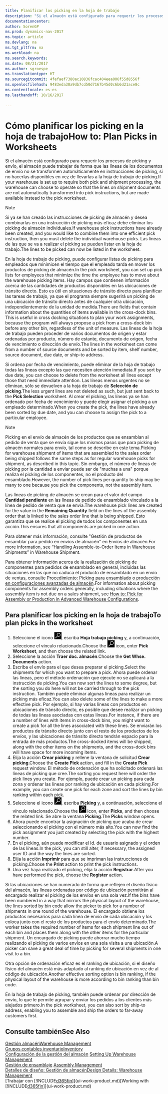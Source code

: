```yaml
---
title: Planificar los picking en la hoja de trabajo
description: "Si el almacén está configurado para requerir los procesos de picking y envío, el almacén puede trabajar de forma que las líneas de los documentos de envío no se transformen automáticamente en instrucciones de picking, si no hacerlas disponibles en vez de llevarlas a la hoja de trabajo de picking."
documentationcenter: 
author: SorenGP
ms.prod: dynamics-nav-2017
ms.topic: article
ms.devlang: na
ms.tgt_pltfrm: na
ms.workload: na
ms.search.keywords: 
ms.date: 08/21/2017
ms.author: sgroespe
ms.translationtype: HT
ms.sourcegitcommit: 4fefaef7380ac10836fcac404eea006f55d8556f
ms.openlocfilehash: 9483eda38a9db7cd50d7167b45d0c6b6d21ace8c
ms.contentlocale: es-es
ms.lasthandoff: 10/16/2017

---
```

# <a name="how-to-plan-picks-in-worksheets"></a><span data-ttu-id="ca072-103">Cómo planificar los picking en la hoja de trabajo</span><span class="sxs-lookup"><span data-stu-id="ca072-103">How to: Plan Picks in Worksheets</span></span>
<span data-ttu-id="ca072-104">Si el almacén está configurado para requerir los procesos de picking y envío, el almacén puede trabajar de forma que las líneas de los documentos de envío no se transformen automáticamente en instrucciones de picking, si no hacerlas disponibles en vez de llevarlas a la hoja de trabajo de picking.</span><span class="sxs-lookup"><span data-stu-id="ca072-104">If your warehouse is set up to require both pick and shipment processing, the warehouse can choose to operate so that the lines on shipment documents are not automatically transformed into pick instructions, but are made available instead to the pick worksheet.</span></span>  

> [!NOTE]  
>  <span data-ttu-id="ca072-105">Si ya se han creado las instrucciones de picking de almacén y desea combinarlas en una instrucción de picking más eficaz debe eliminar los picking de almacén individuales.</span><span class="sxs-lookup"><span data-stu-id="ca072-105">If warehouse pick instructions have already been created, and you would like to combine them into one efficient pick instruction, then you must delete the individual warehouse picks.</span></span> <span data-ttu-id="ca072-106">Las líneas de las que se va a realizar el picking se pueden listar en la hoja de trabajo.</span><span class="sxs-lookup"><span data-stu-id="ca072-106">The lines to be picked can now be listed in the worksheet.</span></span>  

<span data-ttu-id="ca072-107">En la hoja de trabajo de picking, puede configurar listas de picking para empleados que minimicen el tiempo que el empleado tarda en mover los productos de picking de almacén.</span><span class="sxs-lookup"><span data-stu-id="ca072-107">In the pick worksheet, you can set up pick lists for employees that minimize the time the employee has to move about the warehouse picking items.</span></span> <span data-ttu-id="ca072-108">Hay campos que contienen información acerca de las cantidades de productos disponibles en las ubicaciones de tránsito directo. Esto es útil en situaciones de tránsito directo para planificar las tareas de trabajo, ya que el programa siempre sugerirá un picking de una ubicación de tránsito directo antes de cualquier otra ubicación, independientemente de la unidad de medida.</span><span class="sxs-lookup"><span data-stu-id="ca072-108">There are fields that contain information about the quantities of items available in the cross-dock bins. This is useful in cross docking situations to plan your work assignments, because the program will always propose a pick from a cross-dock bin before any other bin, regardless of the unit of measure.</span></span> <span data-ttu-id="ca072-109">Las líneas de la hoja de trabajo pueden proceder de varios documentos de origen y estar ordenadas por producto, número de estante, documento de origen, fecha de vencimiento o dirección de envío.</span><span class="sxs-lookup"><span data-stu-id="ca072-109">The lines in the worksheet can come from a number of source documents and be sorted by item, shelf number, source document, due date, or ship-to address.</span></span>  

<span data-ttu-id="ca072-110">Si ordena por fecha de vencimiento, puede eliminar de la hoja de trabajo todas las líneas excepto las que necesiten atención inmediata.</span><span class="sxs-lookup"><span data-stu-id="ca072-110">If you sort by due date, you can choose to delete from the worksheet all lines except those that need immediate attention.</span></span> <span data-ttu-id="ca072-111">Las líneas menos urgentes no se eliminan, sólo se devuelven a la hoja de trabajo de **Selección de picking**.</span><span class="sxs-lookup"><span data-stu-id="ca072-111">The less urgent lines are not deleted as such, but just sent back to the **Pick Selection** worksheet.</span></span> <span data-ttu-id="ca072-112">Al crear el picking, las líneas ya se han ordenado por fecha de vencimiento y puede elegir asignar el picking a un empleado determinado.</span><span class="sxs-lookup"><span data-stu-id="ca072-112">When you create the pick, the lines have already been sorted by due date, and you can choose to assign the pick to a particular employee.</span></span>  

> [!NOTE]  
>  <span data-ttu-id="ca072-113">Picking en el envío de almacén de los productos que se ensamblan al pedido de venta que se envía sigue los mismos pasos que para picking de almacén normales para envío, tal como se describe en este tema.</span><span class="sxs-lookup"><span data-stu-id="ca072-113">Picking for warehouse shipment of items that are assembled to the sales order being shipped follows the same steps as for regular warehouse picks for shipment, as described in this topic.</span></span> <span data-ttu-id="ca072-114">Sin embargo, el número de líneas de picking por la cantidad a enviar puede ser de "muchas a una" porque realiza el picking de los componentes, no el producto del ensamblado.</span><span class="sxs-lookup"><span data-stu-id="ca072-114">However, the number of pick lines per quantity to ship may be many to one because you pick the components, not the assembly item.</span></span>  
>   
>  <span data-ttu-id="ca072-115">Las líneas de picking de almacén se crean para el valor del campo **Cantidad pendiente** en las líneas de pedido de ensamblado vinculado a la línea de pedido de venta que se envía.</span><span class="sxs-lookup"><span data-stu-id="ca072-115">The warehouse pick lines are created for the value in the **Remaining Quantity** field on the lines of the assembly order that is linked to the sales order line that is being shipped.</span></span> <span data-ttu-id="ca072-116">Esto garantiza que se realice el picking de todos los componentes en una acción.</span><span class="sxs-lookup"><span data-stu-id="ca072-116">This ensures that all components are picked in one action.</span></span>  
>   
>  <span data-ttu-id="ca072-117">Para obtener más información, consulte "Gestión de productos de ensamblar para pedido en envíos de almacén" en Envíos de almacén.</span><span class="sxs-lookup"><span data-stu-id="ca072-117">For more information, see “Handling Assemble-to-Order Items in Warehouse Shipments” in Warehouse Shipment.</span></span>  
>   
>  <span data-ttu-id="ca072-118">Para obtener información acerca de la realización de picking de componentes para pedidos de ensamblado en general, incluidas las situaciones en las que no caduca el producto de ensamblado en un envío de ventas, consulte [Procedimiento: Picking para ensamblado o producción en configuraciones avanzadas de almacén](warehouse-how-to-pick-for-internal-operations-in-advanced-warehousing.md).</span><span class="sxs-lookup"><span data-stu-id="ca072-118">For information about picking components for assembly orders generally, including situations where the assembly item is not due on a sales shipment, see [How to: Pick for Assembly or Production in Advanced Warehouse Configurations](warehouse-how-to-pick-for-internal-operations-in-advanced-warehousing.md).</span></span>  

## <a name="to-plan-picks-in-the-worksheet"></a><span data-ttu-id="ca072-119">Para planificar los picking en la hoja de trabajo</span><span class="sxs-lookup"><span data-stu-id="ca072-119">To plan picks in the worksheet</span></span>  
1.  <span data-ttu-id="ca072-120">Seleccione el icono ![Buscar página o informe](media/ui-search/search_small.png "icono Buscar página o informe"), escriba **Hoja trabajo picking** y, a continuación, seleccione el vínculo relacionado.</span><span class="sxs-lookup"><span data-stu-id="ca072-120">Choose the ![Search for Page or Report](media/ui-search/search_small.png "Search for Page or Report icon") icon, enter **Pick Worksheet**, and then choose the related link.</span></span>  
2.  <span data-ttu-id="ca072-121">Seleccione la acción **Traer doc. almacén**.</span><span class="sxs-lookup"><span data-stu-id="ca072-121">Choose the **Get Whse. Documents** action.</span></span>  
3.  <span data-ttu-id="ca072-122">Escriba el envío para el que desea preparar el picking.</span><span class="sxs-lookup"><span data-stu-id="ca072-122">Select the shipments for which you want to prepare a pick.</span></span> <span data-ttu-id="ca072-123">Ahora puede ordenar las líneas, pero el método ordenación que ejecute no se aplicará a la instrucción de picking.</span><span class="sxs-lookup"><span data-stu-id="ca072-123">You can now sort the lines to some degree, but the sorting you do here will not be carried through to the pick instruction.</span></span> <span data-ttu-id="ca072-124">También puede eliminar algunas líneas para realizar un picking más eficaz.</span><span class="sxs-lookup"><span data-stu-id="ca072-124">You can also delete some of the lines to make a more effective pick.</span></span> <span data-ttu-id="ca072-125">Por ejemplo, si hay varias líneas con productos en ubicaciones de tránsito directo, es posible que desee realizar un picking de todas las líneas asociadas con estas líneas.</span><span class="sxs-lookup"><span data-stu-id="ca072-125">For instance, if there are a number of lines with items in cross-dock bins, you might want to create a pick for all the lines associated with these lines.</span></span> <span data-ttu-id="ca072-126">Se enviarán los productos de tránsito directo junto con el resto de los productos de los envíos, y las ubicaciones de tránsito directo tendrán espacio para la entrada de más productos.</span><span class="sxs-lookup"><span data-stu-id="ca072-126">The cross-docked items will be shipped, along with the other items on the shipments, and the cross-dock bins will have space for more incoming items.</span></span>  
4.  <span data-ttu-id="ca072-127">Elija la acción **Crear picking** y rellene la ventana de solicitud **Crear picking**.</span><span class="sxs-lookup"><span data-stu-id="ca072-127">Choose the **Create Pick** action, and fill in the **Create Pick** request window.</span></span> <span data-ttu-id="ca072-128">El método de ordenación que ha solicitado ordenará las líneas de picking que cree.</span><span class="sxs-lookup"><span data-stu-id="ca072-128">The sorting you request here will order the pick lines you create.</span></span> <span data-ttu-id="ca072-129">Por ejemplo, puede crear un picking para cada zona y ordenar las líneas por ranking de ubicación en cada picking.</span><span class="sxs-lookup"><span data-stu-id="ca072-129">For example, you can create one pick for each zone and sort the lines by bin ranking within each pick.</span></span>  
5.  <span data-ttu-id="ca072-130">Seleccione el icono ![Buscar página o informe](media/ui-search/search_small.png "icono Buscar página o informe"), escriba **Picking** y, a continuación, seleccione el vínculo relacionado.</span><span class="sxs-lookup"><span data-stu-id="ca072-130">Choose the ![Search for Page or Report](media/ui-search/search_small.png "Search for Page or Report icon") icon, enter **Picks**, and then choose the related link.</span></span> <span data-ttu-id="ca072-131">Se abre la ventana **Picking**.</span><span class="sxs-lookup"><span data-stu-id="ca072-131">The **Picks** window opens.</span></span>  
6.  <span data-ttu-id="ca072-132">Ahora puede encontrar la asignación de picking que acaba de crear seleccionando el picking con el número más alto.</span><span class="sxs-lookup"><span data-stu-id="ca072-132">You can now find the pick assignment you just created by selecting the pick with the highest number.</span></span>  
7.  <span data-ttu-id="ca072-133">En el picking, aún puede modificar el Id. de usuario asignado y el orden de las líneas.</span><span class="sxs-lookup"><span data-stu-id="ca072-133">In the pick, you can still alter, if necessary, the assigned user ID and the way the lines are sorted.</span></span>  
8.  <span data-ttu-id="ca072-134">Elija la acción **Imprimir** para que se impriman las instrucciones de picking.</span><span class="sxs-lookup"><span data-stu-id="ca072-134">Choose the **Print** action to print the pick instructions.</span></span>  
9. <span data-ttu-id="ca072-135">Una vez haya realizado el picking, elija la acción **Registrar**.</span><span class="sxs-lookup"><span data-stu-id="ca072-135">After you have performed the pick, choose the **Register** action.</span></span>  

<span data-ttu-id="ca072-136">Si las ubicaciones se han numerado de forma que reflejen el diseño físico del almacén, las líneas ordenadas por código de ubicación permitirán al encargado realizar el picking de los envíos en una sola vez.</span><span class="sxs-lookup"><span data-stu-id="ca072-136">If the bins have been numbered in a way that mirrors the physical layout of the warehouse, the lines sorted by bin code allow the picker to pick for a number of shipments in one round of the warehouse.</span></span> <span data-ttu-id="ca072-137">El encargado obtiene los productos necesarios para cada línea de envío de cada ubicación y los coloca junto con el resto de los productos para el envío determinado.</span><span class="sxs-lookup"><span data-stu-id="ca072-137">The worker takes the required number of items for each shipment line out of each bin and places them along with the other items for the particular shipment.</span></span> <span data-ttu-id="ca072-138">Un encargado de picking puede ahorrar mucho tiempo realizando el picking de varios envíos en una sola visita a una ubicación.</span><span class="sxs-lookup"><span data-stu-id="ca072-138">A picker can save a great deal of time by picking for several shipments in one visit to a bin.</span></span>  

<span data-ttu-id="ca072-139">Otra opción de ordenación eficaz es el ranking de ubicación, si el diseño físico del almacén está más adaptado al ranking de ubicación en vez de al código de ubicación.</span><span class="sxs-lookup"><span data-stu-id="ca072-139">Another effective sorting option is bin ranking, if the physical layout of the warehouse is more according to bin ranking than bin code.</span></span>  

<span data-ttu-id="ca072-140">En la hoja de trabajo de picking, también puede ordenar por dirección de envío, lo que le permite agrupar y enviar los pedidos a los clientes más alejados primero.</span><span class="sxs-lookup"><span data-stu-id="ca072-140">In the pick worksheet, you can also sort by ship-to address, enabling you to assemble and ship the orders to far-away customers first.</span></span>  

## <a name="see-also"></a><span data-ttu-id="ca072-141">Consulte también</span><span class="sxs-lookup"><span data-stu-id="ca072-141">See Also</span></span>
[<span data-ttu-id="ca072-142">Gestión almacén</span><span class="sxs-lookup"><span data-stu-id="ca072-142">Warehouse Management</span></span>](warehouse-manage-warehouse.md)  
[<span data-ttu-id="ca072-143">Grupos contables inventario</span><span class="sxs-lookup"><span data-stu-id="ca072-143">Inventory</span></span>](inventory-manage-inventory.md)  
<span data-ttu-id="ca072-144">[Configuración de la gestión del almacén](warehouse-setup-warehouse.md)   </span><span class="sxs-lookup"><span data-stu-id="ca072-144">[Setting Up Warehouse Management](warehouse-setup-warehouse.md)   </span></span>  
<span data-ttu-id="ca072-145">[Gestión de ensamblaje](assembly-assemble-items.md)  </span><span class="sxs-lookup"><span data-stu-id="ca072-145">[Assembly Management](assembly-assemble-items.md)  </span></span>  
[<span data-ttu-id="ca072-146">Detalles de diseño: Gestión de almacén</span><span class="sxs-lookup"><span data-stu-id="ca072-146">Design Details: Warehouse Management</span></span>](design-details-warehouse-management.md)  
<span data-ttu-id="ca072-147">[Trabajar con [!INCLUDE[d365fin](includes/d365fin_md.md)]](ui-work-product.md)</span><span class="sxs-lookup"><span data-stu-id="ca072-147">[Working with [!INCLUDE[d365fin](includes/d365fin_md.md)]](ui-work-product.md)</span></span>

